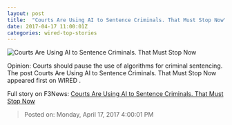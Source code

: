 ```yaml
---
layout: post
title:  "Courts Are Using AI to Sentence Criminals. That Must Stop Now"
date: 2017-04-17 11:00:01Z
categories: wired-top-stories
---
```


![Courts Are Using AI to Sentence Criminals. That Must Stop Now](https://www.wired.com/wp-content/uploads/2017/04/Crime-Stats-AI-1200x630-e1492209001233.jpg)

Opinion: Courts should pause the use of algorithms for criminal sentencing. The post Courts Are Using AI to Sentence Criminals. That Must Stop Now appeared first on WIRED .


Full story on F3News: [Courts Are Using AI to Sentence Criminals. That Must Stop Now](http://www.f3nws.com/n/pfZAKB)

> Posted on: Monday, April 17, 2017 4:00:01 PM
